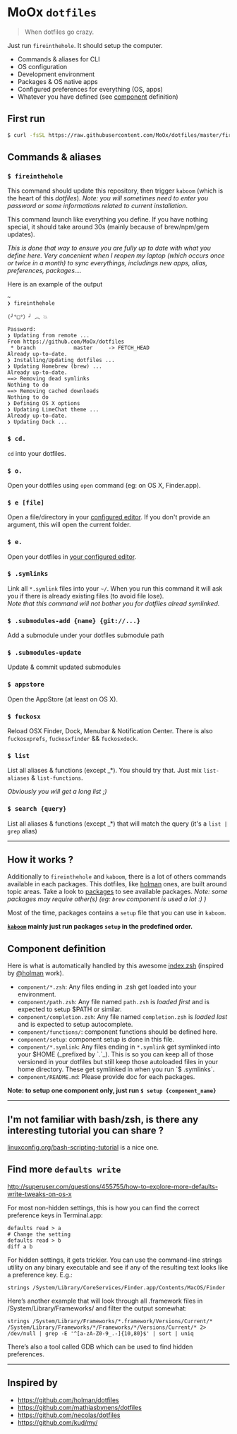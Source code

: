 # MoOx `dotfiles`

> When dotfiles go crazy.

<img alt="" align="right" src="https://rawgit.com/MoOx/dotfiles/master/.kaboom.gif" />

Just run `fireinthehole`. It should setup the computer.

- Commands & aliases for CLI
- OS configuration
- Development environment
- Packages & OS native apps
- Configured preferences for everything (OS, apps)
- Whatever you have defined (see [component](#component-definition) definition)

## First run

```bash
$ curl -fsSL https://raw.githubusercontent.com/MoOx/dotfiles/master/firstrun | zsh
```

## Commands & aliases

### `$ fireinthehole`

This command should update this repository, then trigger `kaboom` (which is the heart of this _dotfiles_).
_Note: you will sometimes need to enter you password or some informations related to current installation_.

This command launch like everything you define. If you have nothing special, it should take around 30s (mainly because of brew/npm/gem updates).

_This is done that way to ensure you are fully up to date with what you define here. Very concenient when I reopen my laptop (which occurs once or twice in a month) to sync everythings, includings new apps, alias, preferences, packages...._

Here is an example of the output

```
~  
❯ fireinthehole

(╯°□°）╯ ︵ 💥

Password:
❯ Updating from remote ...
From https://github.com/MoOx/dotfiles
 * branch            master     -> FETCH_HEAD
Already up-to-date.
❯ Installing/Updating dotfiles ...
❯ Updating Homebrew (brew) ...
Already up-to-date.
==> Removing dead symlinks
Nothing to do
==> Removing cached downloads
Nothing to do
❯ Defining OS X options
❯ Updating LimeChat theme ...
Already up-to-date.
❯ Updating Dock ...

```

### `$ cd.`

`cd` into your dotfiles.

### `$ o.`

Open your dotfiles using `open` command (eg: on OS X, Finder.app).

### `$ e [file]`

Open a file/directory in your [configured editor](packages/editor/editor.zsh).
If you don't provide an argument, this will open the current folder.


### `$ e.`

Open your dotfiles in [your configured editor](packages/editor/editor.zsh).

### `$ .symlinks`

Link all `*.symlink` files into your `~/`.
When you run this command it will ask you if there is already existing files (to avoid file lose).  
_Note that this command will not bother you for dotfiles alread symlinked._

### `$ .submodules-add {name} {git://...}`

Add a submodule under your dotfiles submodule path

### `$ .submodules-update`

Update & commit updated submodules

### `$ appstore`

Open the AppStore (at least on OS X).

### `$ fuckosx`

Reload OSX Finder, Dock, Menubar & Notification Center. There is also `fuckosxprefs`, `fuckosxfinder` && `fuckosxdock`.

### `$ list`

List all aliases & functions (except _*). You should try that. Just mix `list-aliases` & `list-functions`.

_Obviously you will get a long list ;)_

### `$ search {query}`

List all aliases & functions (except _*) that will match the query (it's a `list | grep` alias)

---

## How it works ?

Additionally to `fireinthehole` and `kaboom`, there is a lot of others commands available in each packages.
This dotfiles, like [holman](https://github.com/holman/dotfiles#topical) ones, are built around topic areas.
Take a look to [packages](packages) to see available packages.
_Note: some packages may require other(s) (eg: `brew` component is used a lot :) )_

Most of the time, packages contains a `setup` file that you can use in `kaboom`.

**[`kaboom`](bin/kaboom) mainly just run packages `setup` in the predefined order.**

## Component definition

Here is what is automatically handled by this awesome [index.zsh](setupsh/index.zsh) (inspired by [@holman](https://github.com/holman) work).

- `component/*.zsh`: Any files ending in .zsh get loaded into your environment.
- `component/path.zsh`: Any file named `path.zsh` is _loaded first_ and is expected to setup $PATH or similar.
- `component/completion.zsh`: Any file named `completion.zsh` is _loaded last_ and is expected to setup autocomplete.
- `component/functions/`: component functions should be defined here.
- `component/setup`: component setup is done in this file.
- `component/*.symlink`: Any files ending in `*.symlink` get symlinked into your $HOME (_prefixed by `.`_). This is so you can keep all of those versioned in your dotfiles but still keep those autoloaded files in your home directory. These get symlinked in when you run `$ .symlinks`.
- `component/README.md`: Please provide doc for each packages.

**Note: to setup one component only, just run `$ setup {component_name}`**

---

## I'm not familiar with bash/zsh, is there any interesting tutorial you can share ?

[linuxconfig.org/bash-scripting-tutorial](http://linuxconfig.org/bash-scripting-tutorial) is a nice one.


## Find more `defaults write`

http://superuser.com/questions/455755/how-to-explore-more-defaults-write-tweaks-on-os-x

For most non-hidden settings, this is how you can find the correct preference keys in Terminal.app:

	defaults read > a
	# Change the setting
	defaults read > b
	diff a b

For hidden settings, it gets trickier. You can use the command-line strings utility
on any binary executable and see if any of the resulting text looks like a preference key.
E.g.:

	strings /System/Library/CoreServices/Finder.app/Contents/MacOS/Finder

Here’s another example that will look through all .framework files in /System/Library/Frameworks/
and filter the output somewhat:

	strings /System/Library/Frameworks/*.framework/Versions/Current/* /System/Library/Frameworks/*/Frameworks/*/Versions/Current/* 2> /dev/null | grep -E '^[a-zA-Z0-9_.-]{10,80}$' | sort | uniq

There’s also a tool called GDB which can be used to find hidden preferences.

---

## Inspired by

- https://github.com/holman/dotfiles
- https://github.com/mathiasbynens/dotfiles
- https://github.com/necolas/dotfiles
- https://github.com/kud/my/
